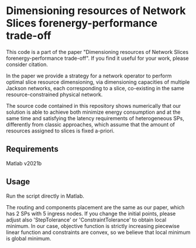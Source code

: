 
# Dimensioning resources of Network Slices forenergy-performance trade-off
This code is a part of the paper "Dimensioning resources of Network Slices forenergy-performance trade-off". If you find it useful for your work, please consider citation.

In the paper we provide a strategy for a network operator to perform optimal slice resource dimensioning, via dimensioning capacities of multiple Jackson networks, each corresponding to a slice, co-existing in the same resource-constrained physical network.

The source code contained in this repository shows numerically that our solution is able to achieve both minimize energy consumption and at the same time and satisfying the latency requirements of heterogeneous SPs, differently from classic approaches, which assume that the amount of resources assigned to slices is fixed a-priori.

## Requirements
Matlab v2021b

## Usage
Run the script directly in Matlab.

The routing and components placement are the same as our paper, which has 2 SPs with 5 ingress nodes. If you change the initial points, please adjust also 'StepTolerance' or 'ConstraintTolerance' to obtain local minimum. In our case, objective function is strictly increasing piecewise linear function and constraints are convex, so we believe that local minimum is global minimum.
